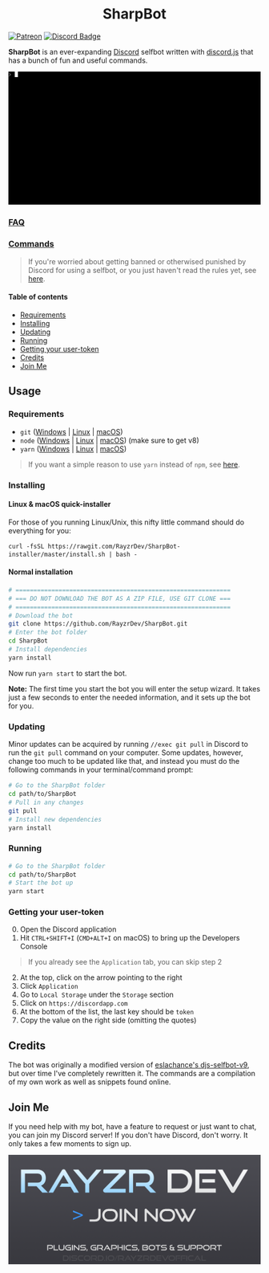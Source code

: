 <h1 align="center">SharpBot</h1>

[![Patreon](http://ionicabizau.github.io/badges/patreon.svg)](https://patreon.com/Rayzr522)
[![Discord Badge](https://discordapp.com/api/guilds/282207139752050688/embed.png)](https://discord.io/rayzrdevofficial)

**SharpBot** is an ever-expanding [Discord](http://discordapp.com) selfbot written with [discord.js](https://discord.js.org/#/) that has a bunch of fun and useful commands.

![SharpBot installer GIF](/res/sharpbot-install.gif)

### [FAQ](docs/FAQ.md)
### [Commands](docs/COMMANDS.md)

> If you're worried about getting banned or otherwised punished by Discord for using a selfbot, or you just haven't read the rules yet, see [here](https://github.com/RayzrDev/SharpBot/wiki/SelfBot-Rules).

#### Table of contents
- [Requirements](#requirements)
- [Installing](#installing)
- [Updating](#updating)
- [Running](#running)
- [Getting your user-token](#getting-your-user-token)
- [Credits](#credits)
- [Join Me](#join-me)

## Usage
### Requirements
- `git` ([Windows](https://git-scm.com/download/win) | [Linux](https://git-scm.com/download/linux) | [macOS](https://git-scm.com/download/mac))
- `node` ([Windows](https://nodejs.org/en/download/current/) | [Linux](https://nodejs.org/en/download/package-manager/) | [macOS](https://nodejs.org/en/download/current/)) (make sure to get v8)
- `yarn` ([Windows](https://yarnpkg.com/en/docs/install#windows-tab) | [Linux](https://yarnpkg.com/en/docs/install#linux-tab) | [macOS](https://yarnpkg.com/en/docs/install#mac-tab))

> If you want a simple reason to use `yarn` instead of `npm`, see [here](https://github.com/RayzrDev/SharpBot/wiki/Why-Yarn%3F).

### Installing
#### Linux & macOS quick-installer
For those of you running Linux/Unix, this nifty little command should do everything for you:

    curl -fsSL https://rawgit.com/RayzrDev/SharpBot-installer/master/install.sh | bash -

#### Normal installation
```bash
# ============================================================
# === DO NOT DOWNLOAD THE BOT AS A ZIP FILE, USE GIT CLONE ===
# ============================================================
# Download the bot
git clone https://github.com/RayzrDev/SharpBot.git
# Enter the bot folder
cd SharpBot
# Install dependencies
yarn install
```

Now run `yarn start` to start the bot. 

**Note:** The first time you start the bot you will enter the setup wizard. It takes just a few seconds to enter the needed information, and it sets up the bot for you.

### Updating
Minor updates can be acquired by running `//exec git pull` in Discord to run the `git pull` command on your computer. Some updates, however, change too much to be updated like that, and instead you must do the following commands in your terminal/command prompt:

```bash
# Go to the SharpBot folder
cd path/to/SharpBot
# Pull in any changes
git pull
# Install new dependencies
yarn install
```

### Running
```bash
# Go to the SharpBot folder
cd path/to/SharpBot
# Start the bot up
yarn start
```

### Getting your user-token
0. Open the Discord application
1. Hit `CTRL+SHIFT+I` (`CMD+ALT+I` on macOS) to bring up the Developers Console
> If you already see the `Application` tab, you can skip step 2
2. At the top, click on the arrow pointing to the right
3. Click `Application`
4. Go to `Local Storage` under the `Storage` section
5. Click on `https://discordapp.com`
6. At the bottom of the list, the last key should be `token`
7. Copy the value on the right side (omitting the quotes)

## Credits
The bot was originally a modified version of [eslachance's djs-selfbot-v9](https://github.com/eslachance/djs-selfbot-v9), but over time I've completely rewritten it. The commands are a compilation of my own work as well as snippets found online.

## Join Me
If you need help with my bot, have a feature to request or just want to chat, you can join my Discord server! If you don't have Discord, don't worry. It only takes a few moments to sign up.

[![Discord Badge](https://github.com/Rayzr522/ProjectResources/raw/master/RayzrDev/badge-small.png)](https://discord.io/rayzrdevofficial)
